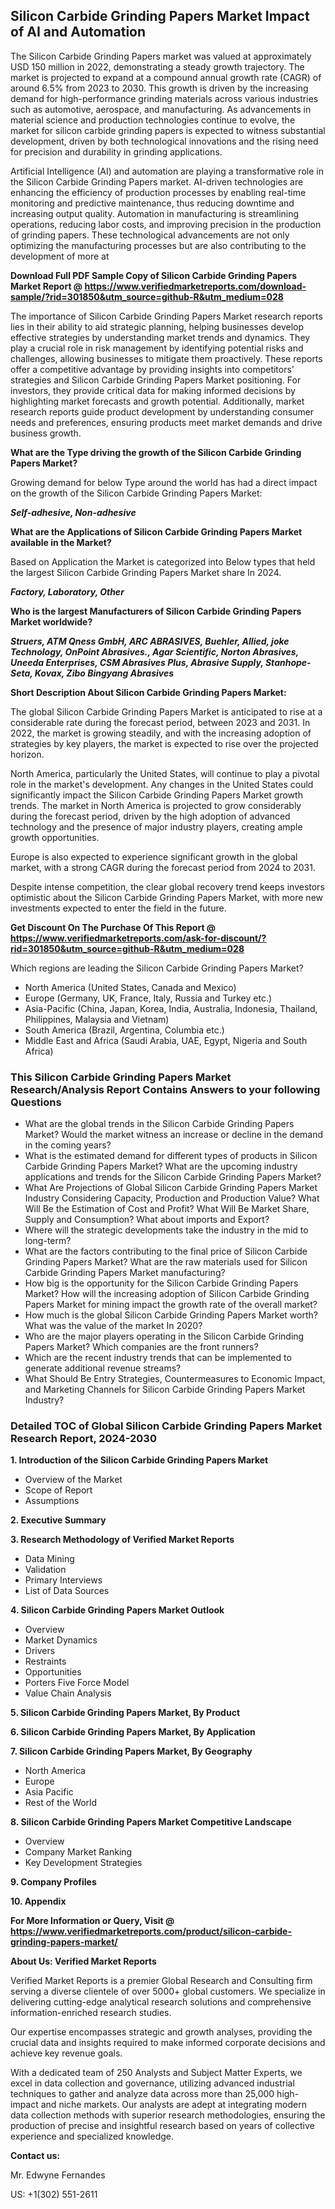<h2>Silicon Carbide Grinding Papers Market Impact of AI and Automation</h2><p>The Silicon Carbide Grinding Papers market was valued at approximately USD 150 million in 2022, demonstrating a steady growth trajectory. The market is projected to expand at a compound annual growth rate (CAGR) of around 6.5% from 2023 to 2030. This growth is driven by the increasing demand for high-performance grinding materials across various industries such as automotive, aerospace, and manufacturing. As advancements in material science and production technologies continue to evolve, the market for silicon carbide grinding papers is expected to witness substantial development, driven by both technological innovations and the rising need for precision and durability in grinding applications.</p><p>Artificial Intelligence (AI) and automation are playing a transformative role in the Silicon Carbide Grinding Papers market. AI-driven technologies are enhancing the efficiency of production processes by enabling real-time monitoring and predictive maintenance, thus reducing downtime and increasing output quality. Automation in manufacturing is streamlining operations, reducing labor costs, and improving precision in the production of grinding papers. These technological advancements are not only optimizing the manufacturing processes but are also contributing to the development of more at</p><p id="" class=""><strong>Download Full PDF Sample Copy of Silicon Carbide Grinding Papers Market Report @ <a href="https://www.verifiedmarketreports.com/download-sample/?rid=301850&utm_source=github-R&utm_medium=028" target="_blank">https://www.verifiedmarketreports.com/download-sample/?rid=301850&utm_source=github-R&utm_medium=028</a></strong></p><p>The importance of&nbsp;Silicon Carbide Grinding Papers Market research reports lies in their ability to aid strategic planning, helping businesses develop effective strategies by understanding market trends and dynamics. They play a crucial role in risk management by identifying potential risks and challenges, allowing businesses to mitigate them proactively. These reports offer a competitive advantage by providing insights into competitors' strategies and Silicon Carbide Grinding Papers Market positioning. For investors, they provide critical data for making informed decisions by highlighting market forecasts and growth potential. Additionally, market research reports guide product development by understanding consumer needs and preferences, ensuring products meet market demands and drive business growth.</p><p><strong>What are the&nbsp;Type driving the growth of the Silicon Carbide Grinding Papers Market?</strong></p><p id="" class="">Growing demand for below Type around the world has had a direct impact on the growth of the Silicon Carbide Grinding Papers Market:</p><em><strong>Self-adhesive, Non-adhesive</strong></em></p><strong>What are the&nbsp;Applications&nbsp;of Silicon Carbide Grinding Papers Market available in the Market?</strong></p><p id="" class="">Based on Application the Market is categorized into Below types that held the largest Silicon Carbide Grinding Papers Market share In 2024.</p><em><strong>Factory, Laboratory, Other</strong></em></p><strong>Who is the largest Manufacturers of Silicon Carbide Grinding Papers Market worldwide?</strong></p><p><em><strong>Struers, ATM Qness GmbH, ARC ABRASIVES, Buehler, Allied, joke Technology, OnPoint Abrasives., Agar Scientific, Norton Abrasives, Uneeda Enterprises, CSM Abrasives Plus, Abrasive Supply, Stanhope-Seta, Kovax, Zibo Bingyang Abrasives</strong></em></p><p id="" class=""><strong>Short Description About Silicon Carbide Grinding Papers Market:</strong></p><p>The global Silicon Carbide Grinding Papers Market is anticipated to rise at a considerable rate during the forecast period, between 2023 and 2031. In 2022, the market is growing steadily, and with the increasing adoption of strategies by key players, the market is expected to rise over the projected horizon.</p><p>North America, particularly the United States, will continue to play a pivotal role in the market's development. Any changes in the United States could significantly impact the Silicon Carbide Grinding Papers Market growth trends. The market in North America is projected to grow considerably during the forecast period, driven by the high adoption of advanced technology and the presence of major industry players, creating ample growth opportunities.</p><p>Europe is also expected to experience significant growth in the global market, with a strong CAGR during the forecast period from 2024 to 2031.</p><p>Despite intense competition, the clear global recovery trend keeps investors optimistic about the Silicon Carbide Grinding Papers Market, with more new investments expected to enter the field in the future.</p><p id="" class=""><strong>Get Discount On The Purchase Of This Report @ <a href="https://www.verifiedmarketreports.com/ask-for-discount/?rid=301850&utm_source=github-R&utm_medium=028" target="_blank">https://www.verifiedmarketreports.com/ask-for-discount/?rid=301850&utm_source=github-R&utm_medium=028</a></strong></p>Which regions are leading the Silicon Carbide Grinding Papers Market?</p><ul><li>North America (United States, Canada and Mexico)</li><li>Europe (Germany, UK, France, Italy, Russia and Turkey etc.)</li><li>Asia-Pacific (China, Japan, Korea, India, Australia, Indonesia, Thailand, Philippines, Malaysia and Vietnam)</li><li>South America (Brazil, Argentina, Columbia etc.)</li><li>Middle East and Africa (Saudi Arabia, UAE, Egypt, Nigeria and South Africa)</li></ul><h3 id="" class="">This Silicon Carbide Grinding Papers Market Research/Analysis Report Contains Answers to your following Questions</h3><ul><li>What are the global trends in the Silicon Carbide Grinding Papers Market? Would the market witness an increase or decline in the demand in the coming years?</li><li>What is the estimated demand for different types of products in Silicon Carbide Grinding Papers Market? What are the upcoming industry applications and trends for the Silicon Carbide Grinding Papers Market?</li><li>What Are Projections of Global Silicon Carbide Grinding Papers Market Industry Considering Capacity, Production and Production Value? What Will Be the Estimation of Cost and Profit? What Will Be Market Share, Supply and Consumption? What about imports and Export?</li><li>Where will the strategic developments take the industry in the mid to long-term?</li><li>What are the factors contributing to the final price of Silicon Carbide Grinding Papers Market? What are the raw materials used for Silicon Carbide Grinding Papers Market manufacturing?</li><li>How big is the opportunity for the Silicon Carbide Grinding Papers Market? How will the increasing adoption of Silicon Carbide Grinding Papers Market for mining impact the growth rate of the overall market?</li><li>How much is the global Silicon Carbide Grinding Papers Market worth? What was the value of the market In 2020?</li><li>Who are the major players operating in the Silicon Carbide Grinding Papers Market? Which companies are the front runners?</li><li>Which are the recent industry trends that can be implemented to generate additional revenue streams?</li><li>What Should Be Entry Strategies, Countermeasures to Economic Impact, and Marketing Channels for Silicon Carbide Grinding Papers Market Industry?</li></ul><h3 id="" class="">Detailed TOC of Global Silicon Carbide Grinding Papers Market Research Report, 2024-2030</h3><p id="" class=""><strong>1. Introduction of the Silicon Carbide Grinding Papers Market</strong></p><ul><li>Overview of the Market</li><li>Scope of Report</li><li>Assumptions</li></ul><p id="" class=""><strong>2. Executive Summary</strong></p><p id="" class=""><strong>3. Research Methodology of Verified Market Reports</strong></p><ul><li>Data Mining</li><li>Validation</li><li>Primary Interviews</li><li>List of Data Sources</li></ul><p id="" class=""><strong>4. Silicon Carbide Grinding Papers Market Outlook</strong></p><ul><li>Overview</li><li>Market Dynamics</li><li>Drivers</li><li>Restraints</li><li>Opportunities</li><li>Porters Five Force Model</li><li>Value Chain Analysis</li></ul><p id="" class=""><strong>5. Silicon Carbide Grinding Papers Market, By Product</strong></p><p id="" class=""><strong>6. Silicon Carbide Grinding Papers Market, By Application</strong></p><p id="" class=""><strong>7. Silicon Carbide Grinding Papers Market, By Geography</strong></p><ul><li>North America</li><li>Europe</li><li>Asia Pacific</li><li>Rest of the World</li></ul><p id="" class=""><strong>8. Silicon Carbide Grinding Papers Market Competitive Landscape</strong></p><ul><li>Overview</li><li>Company Market Ranking</li><li>Key Development Strategies</li></ul><p id="" class=""><strong>9. Company Profiles</strong></p><p id="" class=""><strong>10. Appendix</strong></p><p id="" class=""><strong>For More Information or Query, Visit @ <a href="https://www.verifiedmarketreports.com/product/silicon-carbide-grinding-papers-market/" target="_blank">https://www.verifiedmarketreports.com/product/silicon-carbide-grinding-papers-market/</a></strong></p><p id="" class=""><strong>About Us: Verified Market Reports</strong></p><p id="" class="">Verified Market Reports is a premier Global Research and Consulting firm serving a diverse clientele of over 5000+ global customers. We specialize in delivering cutting-edge analytical research solutions and comprehensive information-enriched research studies.</p><p id="" class="">Our expertise encompasses strategic and growth analyses, providing the crucial data and insights required to make informed corporate decisions and achieve key revenue goals.</p><p id="" class="">With a dedicated team of 250 Analysts and Subject Matter Experts, we excel in data collection and governance, utilizing advanced industrial techniques to gather and analyze data across more than 25,000 high-impact and niche markets. Our analysts are adept at integrating modern data collection methods with superior research methodologies, ensuring the production of precise and insightful research based on years of collective experience and specialized knowledge.</p><p id="" class=""><strong>Contact us:</strong></p><p id="" class="">Mr. Edwyne Fernandes</p><p id="" class="">US: +1(302) 551-2611</p>